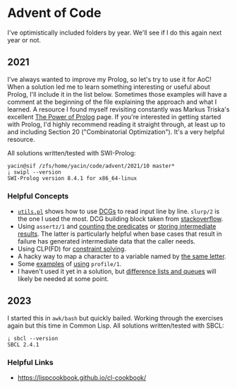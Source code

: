 # Advent of Code

I've optimistically included folders by year. We'll see if I do this again next
year or not.

## 2021

I've always wanted to improve my Prolog, so let's try to use it for AoC!
When a solution led me to learn something interesting or useful about Prolog,
I'll include it in the list below. Sometimes those examples will have a comment at
the beginning of the file explaining the approach and what I learned. A resource
I found myself revisiting constantly was Markus Triska's excellent [The Power of
Prolog](https://www.metalevel.at/prolog) page. If you're interested in getting
started with Prolog, I'd highly recommend reading it straight through, at least
up to and including Section 20 ("Combinatorial Optimization"). It's a very
helpful resource.

All solutions written/tested with SWI-Prolog:

```
yacin@sif /zfs/home/yacin/code/advent/2021/10 master*
¡ swipl --version
SWI-Prolog version 8.4.1 for x86_64-linux
```

### Helpful Concepts

- [`utils.pl`](./2021/utils.pl) shows how to use [DCGs](https://www.metalevel.at/prolog/dcg) to read input line by line. `slurp/2` is the one I used the most. DCG building block taken from [stackoverflow](https://stackoverflow.com/a/4805709/5586983).
- Using `assertz/1` and [counting the predicates](./2021/05/05.pl) or [storing intermediate results](./2021/10/10.pl). The latter is particularly helpful when base cases that result in failure has generated intermediate data that the caller needs.
- Using CLP(FD) for [constraint solving](./2021/08/08.pl).
- A hacky way to map a character to a variable named by [the same letter](./2021/08/08.pl).
- Some [examples](./2021/04/04.pl) of [using](./2021/10/10.pl) `profile/1`.
- I haven't used it yet in a solution, but [difference lists and queues](./2021/queue.pl) will likely be needed at some point.

## 2023

I started this in `awk/bash` but quickly bailed. Working through the exercises
again but this time in Common Lisp. All solutions written/tested with SBCL:

```
¡ sbcl --version
SBCL 2.4.1
```

### Helpful Links
- https://lispcookbook.github.io/cl-cookbook/
